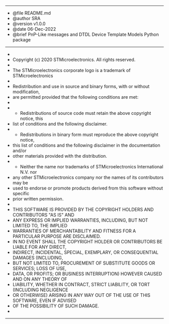 ******************************************************************************
* @file    README.md  
* @author  SRA
* @version v1.0.0
* @date    06-Dec-2022
* @brief   PnP-Like messages and DTDL Device Template Models Python package
******************************************************************************
*
* Copyright (c) 2020 STMicroelectronics. All rights reserved.
*
* The STMicroelectronics corporate logo is a trademark of STMicroelectronics
*                          
* Redistribution and use in source and binary forms, with or without modification,
* are permitted provided that the following conditions are met:
*           
* - Redistributions of source code must retain the above copyright notice, this 
* list of conditions and the following disclaimer.
* - Redistributions in binary form must reproduce the above copyright notice, 
* this list of conditions and the following disclaimer in the documentation and/or
* other materials provided with the distribution.
* - Neither the name nor trademarks of STMicroelectronics International N.V. nor 
* any other STMicroelectronics company nor the names of its contributors may be 
* used to endorse or promote products derived from this software without specific 
* prior written permission.
*                          
* THIS SOFTWARE IS PROVIDED BY THE COPYRIGHT HOLDERS AND CONTRIBUTORS "AS IS" AND 
* ANY EXPRESS OR IMPLIED WARRANTIES, INCLUDING, BUT NOT LIMITED TO, THE IMPLIED 
* WARRANTIES OF MERCHANTABILITY AND FITNESS FOR A PARTICULAR PURPOSE ARE DISCLAIMED. 
* IN NO EVENT SHALL THE COPYRIGHT HOLDER OR CONTRIBUTORS BE LIABLE FOR ANY DIRECT, 
* INDIRECT, INCIDENTAL, SPECIAL, EXEMPLARY, OR CONSEQUENTIAL DAMAGES (INCLUDING, 
* BUT NOT LIMITED TO, PROCUREMENT OF SUBSTITUTE GOODS OR SERVICES; LOSS OF USE, 
* DATA, OR PROFITS; OR BUSINESS INTERRUPTION) HOWEVER CAUSED AND ON ANY THEORY OF 
* LIABILITY, WHETHER IN CONTRACT, STRICT LIABILITY, OR TORT (INCLUDING NEGLIGENCE 
* OR OTHERWISE) ARISING IN ANY WAY OUT OF THE USE OF THIS SOFTWARE, EVEN IF ADVISED 
* OF THE POSSIBILITY OF SUCH DAMAGE.
*
******************************************************************************